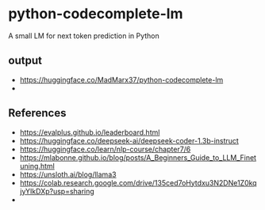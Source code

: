 # python-codecomplete-lm
A small LM for next token prediction in Python

## output
- https://huggingface.co/MadMarx37/python-codecomplete-lm
- 

## References
- https://evalplus.github.io/leaderboard.html
- https://huggingface.co/deepseek-ai/deepseek-coder-1.3b-instruct
- https://huggingface.co/learn/nlp-course/chapter7/6
- https://mlabonne.github.io/blog/posts/A_Beginners_Guide_to_LLM_Finetuning.html
- https://unsloth.ai/blog/llama3
- https://colab.research.google.com/drive/135ced7oHytdxu3N2DNe1Z0kqjyYIkDXp?usp=sharing
- 
